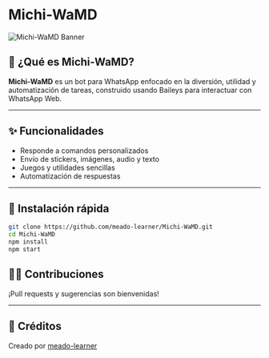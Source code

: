 # Michi-WaMD

![Michi-WaMD Banner](https://media.giphy.com/media/JIX9t2j0ZTN9S/giphy.gif)

## 🤍 ¿Qué es Michi-WaMD?

**Michi-WaMD** es un bot para WhatsApp enfocado en la diversión, utilidad y automatización de tareas, construido usando Baileys para interactuar con WhatsApp Web.

---

## ✨ Funcionalidades

- Responde a comandos personalizados
- Envío de stickers, imágenes, audio y texto
- Juegos y utilidades sencillas
- Automatización de respuestas

---

## 🚀 Instalación rápida

```bash
git clone https://github.com/meado-learner/Michi-WaMD.git
cd Michi-WaMD
npm install
npm start
```

## 👨‍💻 Contribuciones

¡Pull requests y sugerencias son bienvenidas!

---

## 📢 Créditos

Creado por [meado-learner](https://github.com/meado-learner)
